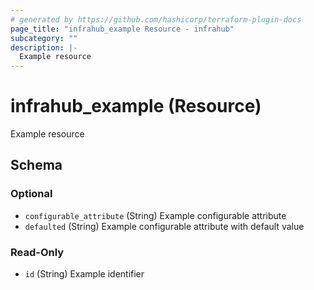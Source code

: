 ```yaml
---
# generated by https://github.com/hashicorp/terraform-plugin-docs
page_title: "infrahub_example Resource - infrahub"
subcategory: ""
description: |-
  Example resource
---
```


# infrahub_example (Resource)

Example resource



<!-- schema generated by tfplugindocs -->
## Schema

### Optional

- `configurable_attribute` (String) Example configurable attribute
- `defaulted` (String) Example configurable attribute with default value

### Read-Only

- `id` (String) Example identifier
